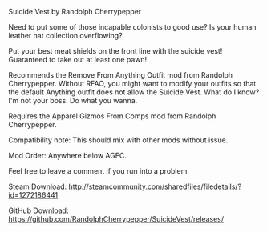 Suicide Vest
by Randolph Cherrypepper

Need to put some of those incapable colonists to good use? Is your human leather hat collection overflowing?

Put your best meat shields on the front line with the suicide vest! Guaranteed to take out at least one pawn!

Recommends the Remove From Anything Outfit mod from Randolph Cherrypepper. Without RFAO, you might want to modify your outfits so that the default Anything outfit does not allow the Suicide Vest. What do I know? I'm not your boss. Do what you wanna.

Requires the Apparel Gizmos From Comps mod from Randolph Cherrypepper.

Compatibility note: This should mix with other mods without issue.

Mod Order: Anywhere below AGFC.

Feel free to leave a comment if you run into a problem.

Steam Download:
http://steamcommunity.com/sharedfiles/filedetails/?id=1272186441

GitHub Download:
https://github.com/RandolphCherrypepper/SuicideVest/releases/